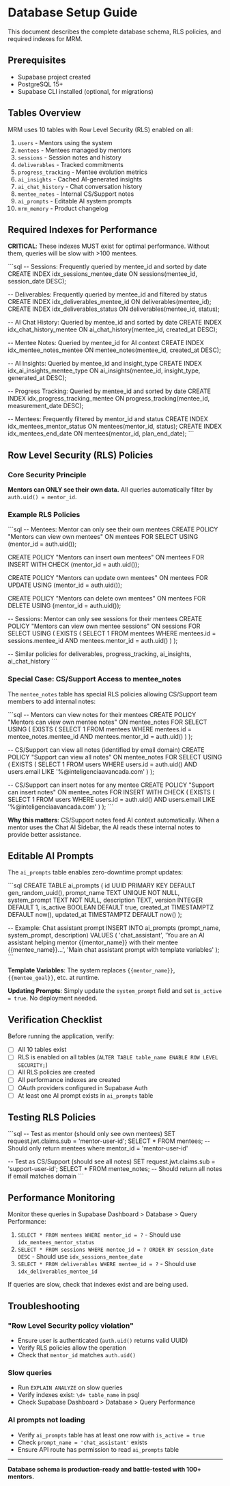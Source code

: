 # Database Setup Guide

This document describes the complete database schema, RLS policies, and required indexes for MRM.

## Prerequisites

- Supabase project created
- PostgreSQL 15+
- Supabase CLI installed (optional, for migrations)

## Tables Overview

MRM uses 10 tables with Row Level Security (RLS) enabled on all:

1. `users` - Mentors using the system
2. `mentees` - Mentees managed by mentors
3. `sessions` - Session notes and history
4. `deliverables` - Tracked commitments
5. `progress_tracking` - Mentee evolution metrics
6. `ai_insights` - Cached AI-generated insights
7. `ai_chat_history` - Chat conversation history
8. `mentee_notes` - Internal CS/Support notes
9. `ai_prompts` - Editable AI system prompts
10. `mrm_memory` - Product changelog

## Required Indexes for Performance

**CRITICAL**: These indexes MUST exist for optimal performance. Without them, queries will be slow with >100 mentees.

\`\`\`sql
-- Sessions: Frequently queried by mentee_id and sorted by date
CREATE INDEX idx_sessions_mentee_date ON sessions(mentee_id, session_date DESC);

-- Deliverables: Frequently queried by mentee_id and filtered by status
CREATE INDEX idx_deliverables_mentee_id ON deliverables(mentee_id);
CREATE INDEX idx_deliverables_status ON deliverables(mentee_id, status);

-- AI Chat History: Queried by mentee_id and sorted by date
CREATE INDEX idx_chat_history_mentee ON ai_chat_history(mentee_id, created_at DESC);

-- Mentee Notes: Queried by mentee_id for AI context
CREATE INDEX idx_mentee_notes_mentee ON mentee_notes(mentee_id, created_at DESC);

-- AI Insights: Queried by mentee_id and insight_type
CREATE INDEX idx_ai_insights_mentee_type ON ai_insights(mentee_id, insight_type, generated_at DESC);

-- Progress Tracking: Queried by mentee_id and sorted by date
CREATE INDEX idx_progress_tracking_mentee ON progress_tracking(mentee_id, measurement_date DESC);

-- Mentees: Frequently filtered by mentor_id and status
CREATE INDEX idx_mentees_mentor_status ON mentees(mentor_id, status);
CREATE INDEX idx_mentees_end_date ON mentees(mentor_id, plan_end_date);
\`\`\`

## Row Level Security (RLS) Policies

### Core Security Principle

**Mentors can ONLY see their own data.** All queries automatically filter by `auth.uid() = mentor_id`.

### Example RLS Policies

\`\`\`sql
-- Mentees: Mentor can only see their own mentees
CREATE POLICY "Mentors can view own mentees" ON mentees
  FOR SELECT USING (mentor_id = auth.uid());

CREATE POLICY "Mentors can insert own mentees" ON mentees
  FOR INSERT WITH CHECK (mentor_id = auth.uid());

CREATE POLICY "Mentors can update own mentees" ON mentees
  FOR UPDATE USING (mentor_id = auth.uid());

CREATE POLICY "Mentors can delete own mentees" ON mentees
  FOR DELETE USING (mentor_id = auth.uid());

-- Sessions: Mentor can only see sessions for their mentees
CREATE POLICY "Mentors can view own mentee sessions" ON sessions
  FOR SELECT USING (
    EXISTS (
      SELECT 1 FROM mentees
      WHERE mentees.id = sessions.mentee_id
      AND mentees.mentor_id = auth.uid()
    )
  );

-- Similar policies for deliverables, progress_tracking, ai_insights, ai_chat_history
\`\`\`

### Special Case: CS/Support Access to mentee_notes

The `mentee_notes` table has special RLS policies allowing CS/Support team members to add internal notes:

\`\`\`sql
-- Mentors can view notes for their mentees
CREATE POLICY "Mentors can view own mentee notes" ON mentee_notes
  FOR SELECT USING (
    EXISTS (
      SELECT 1 FROM mentees
      WHERE mentees.id = mentee_notes.mentee_id
      AND mentees.mentor_id = auth.uid()
    )
  );

-- CS/Support can view all notes (identified by email domain)
CREATE POLICY "Support can view all notes" ON mentee_notes
  FOR SELECT USING (
    EXISTS (
      SELECT 1 FROM users
      WHERE users.id = auth.uid()
      AND users.email LIKE '%@inteligenciaavancada.com'
    )
  );

-- CS/Support can insert notes for any mentee
CREATE POLICY "Support can insert notes" ON mentee_notes
  FOR INSERT WITH CHECK (
    EXISTS (
      SELECT 1 FROM users
      WHERE users.id = auth.uid()
      AND users.email LIKE '%@inteligenciaavancada.com'
    )
  );
\`\`\`

**Why this matters**: CS/Support notes feed AI context automatically. When a mentor uses the Chat AI Sidebar, the AI reads these internal notes to provide better assistance.

## Editable AI Prompts

The `ai_prompts` table enables zero-downtime prompt updates:

\`\`\`sql
CREATE TABLE ai_prompts (
  id UUID PRIMARY KEY DEFAULT gen_random_uuid(),
  prompt_name TEXT UNIQUE NOT NULL,
  system_prompt TEXT NOT NULL,
  description TEXT,
  version INTEGER DEFAULT 1,
  is_active BOOLEAN DEFAULT true,
  created_at TIMESTAMPTZ DEFAULT now(),
  updated_at TIMESTAMPTZ DEFAULT now()
);

-- Example: Chat assistant prompt
INSERT INTO ai_prompts (prompt_name, system_prompt, description) VALUES (
  'chat_assistant',
  'You are an AI assistant helping mentor {{mentor_name}} with their mentee {{mentee_name}}...',
  'Main chat assistant prompt with template variables'
);
\`\`\`

**Template Variables**: The system replaces `{{mentor_name}}`, `{{mentee_goal}}`, etc. at runtime.

**Updating Prompts**: Simply update the `system_prompt` field and set `is_active = true`. No deployment needed.

## Verification Checklist

Before running the application, verify:

- [ ] All 10 tables exist
- [ ] RLS is enabled on all tables (`ALTER TABLE table_name ENABLE ROW LEVEL SECURITY;`)
- [ ] All RLS policies are created
- [ ] All performance indexes are created
- [ ] OAuth providers configured in Supabase Auth
- [ ] At least one AI prompt exists in `ai_prompts` table

## Testing RLS Policies

\`\`\`sql
-- Test as mentor (should only see own mentees)
SET request.jwt.claims.sub = 'mentor-user-id';
SELECT * FROM mentees; -- Should only return mentees where mentor_id = 'mentor-user-id'

-- Test as CS/Support (should see all notes)
SET request.jwt.claims.sub = 'support-user-id';
SELECT * FROM mentee_notes; -- Should return all notes if email matches domain
\`\`\`

## Performance Monitoring

Monitor these queries in Supabase Dashboard > Database > Query Performance:

1. `SELECT * FROM mentees WHERE mentor_id = ?` - Should use `idx_mentees_mentor_status`
2. `SELECT * FROM sessions WHERE mentee_id = ? ORDER BY session_date DESC` - Should use `idx_sessions_mentee_date`
3. `SELECT * FROM deliverables WHERE mentee_id = ?` - Should use `idx_deliverables_mentee_id`

If queries are slow, check that indexes exist and are being used.

## Troubleshooting

### "Row Level Security policy violation"
- Ensure user is authenticated (`auth.uid()` returns valid UUID)
- Verify RLS policies allow the operation
- Check that `mentor_id` matches `auth.uid()`

### Slow queries
- Run `EXPLAIN ANALYZE` on slow queries
- Verify indexes exist: `\d+ table_name` in psql
- Check Supabase Dashboard > Database > Query Performance

### AI prompts not loading
- Verify `ai_prompts` table has at least one row with `is_active = true`
- Check `prompt_name = 'chat_assistant'` exists
- Ensure API route has permission to read `ai_prompts` table

---

**Database schema is production-ready and battle-tested with 100+ mentors.**
